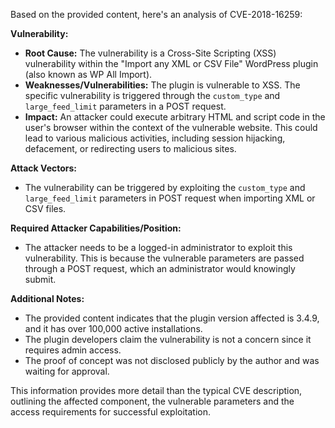 Based on the provided content, here's an analysis of CVE-2018-16259:

**Vulnerability:**

*   **Root Cause:** The vulnerability is a Cross-Site Scripting (XSS) vulnerability within the "Import any XML or CSV File" WordPress plugin (also known as WP All Import).
*  **Weaknesses/Vulnerabilities:** The plugin is vulnerable to XSS. The specific vulnerability is triggered through the `custom_type` and `large_feed_limit` parameters in a POST request.
*   **Impact:** An attacker could execute arbitrary HTML and script code in the user's browser within the context of the vulnerable website. This could lead to various malicious activities, including session hijacking, defacement, or redirecting users to malicious sites.

**Attack Vectors:**

*   The vulnerability can be triggered by exploiting the `custom_type` and `large_feed_limit` parameters in POST request when importing XML or CSV files.

**Required Attacker Capabilities/Position:**

*   The attacker needs to be a logged-in administrator to exploit this vulnerability. This is because the vulnerable parameters are passed through a POST request, which an administrator would knowingly submit.

**Additional Notes:**

*   The provided content indicates that the plugin version affected is 3.4.9, and it has over 100,000 active installations.
*  The plugin developers claim the vulnerability is not a concern since it requires admin access.
* The proof of concept was not disclosed publicly by the author and was waiting for approval.

This information provides more detail than the typical CVE description, outlining the affected component, the vulnerable parameters and the access requirements for successful exploitation.